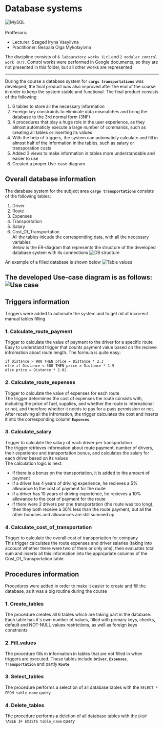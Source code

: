 # Database systems
![MySQL](https://img.shields.io/badge/mysql-%2300f.svg?style=for-the-badge&logo=mysql&logoColor=white) <br><br>
Proffesors:
- Lecturer: Szeged Iryna Vasylivna <br>
- Practitioner: Bespala Olga Mykolayivna <br>

The discipline consists of `6 labouratory works (Lr)` and `2 modular control work (Kr)`. Control works were performed in Google documents, so they are not presented in this folder, but all other works are represented

----

During the course a database system for **`cargo transportations`** was developed, the final product was also improved after the end of the course in order to keep the system stable and functional. The final product consists of the following:
1. 6 tables to store all the necessary information
2. Foreign key constraints to eliminate data mismatches and bring the database to the 3rd normal form (3NF)
3. 4 procedures that play a huge role in the user experience, as they almost automaticly execute a large number of commands, such as creating all tables or inserting its values
4. With the help of triggers, the system can automaticly calculate and fill in almost half of the information in the tables, such as salary or transporation costs
5. Added 3 views to make information in tables more understandable and easier to use
6. Created a proper Use-case diagram

## Overall database information
The database system for the subject area **`cargo transportations`** consists of the following tables:
1. Driver
2. Route
3. Expenses
4. Transportation
5. Salary
6. Cost_Of_Transportation<br>
All the tables inlcude the corresponding data, with all the necessary variables<br>
Below is the ER-diagram that represents the structure of the developed database system with its connections
![DB structure]() 

An example of a filled database is shown below
![Table values]()

The developed Use-case diagram is as follows: 
![Use case]()
---

## Triggers information
Triggers were added to automate the system and to get rid of incorrect manual tables filling

### 1. Calculate_route_payment
Trigger to calculate the value of payment to the driver for a specific route<br>
Easy to understand trigger that counts payment value based on the recieve infromation about route length. The formula is quite easy:<br>
```
if Distance > 900 THEN price = Distance * 2.3
else if Distance < 500 THEN price = Distance * 1.9
else price = Distance * 2.01
```

### 2. Calculate_route_expenses
Trigger to calculate the value of expenses for each route<br>
The trigger determines the cost of expenses the route consists with, including the price of fuel, supplies, and whether the route is international or not, and therefore whether it needs to pay for a pass permission or not.<br>
After receiving all the infromation, the trigger calculates the cost and inserts it into the corresponding column **`Expenses`**

### 3. Calculate_salary
Trigger to calculate the salary of each driver per transportation<br>
The trigger retrieves information about route payment, number of drivers, their experience and transportation bonus, and calculates the salary for each driver based on its values<br>
The calculation logic is next:
- if there is a bonus on the transportation, it is added to the amount of payment 
- if a driver has 4 years of driving experience, he recieves a 5% allowance to the cost of payment for the route
- if a driver has 10 years of driving experience, he recieves a 10% allowance to the cost of payment for the route
- if there were 2 drivers per one transportation (the route was too long), then they both receive a 30% less than the route payment, but all the other bonuses and allowances are still summed up


### 4. Calculate_cost_of_transportation
Trigger to calculate the overall cost of transportation for company<br>
This trigger calculates the route expenses and driver salaries (taking into account whether there were two of them or only one), then evaluates total sum and inserts all this information into the appropriate columns of the Cost_Of_Transportation table

## Procedures information
Procedures were added in order to make it easier to create and fill the database, as it was a big routine during the course<br>

### 1. Create_tables
The procedure creates all 6 tables which are taking part in the database. Each table has it\`s own number of values, filled with primary keys, checks, default and NOT-NULL values restrictions, as well as foreign keys constraints

### 2. Fill_values
The procedure fills in information in tables that are not filled in when triggers are executed. These tables include **`Driver`**, **`Expenses`**, **`Transportation`** and partly **`Route`**

### 3. Select_tables
The procedure performs a selection of all database tables with the `SELECT * FROM table_name` query

### 4. Delete_tables
The procedure performs a deletion of all database tables with the `DROP TABLE IF EXISTS table_name` query